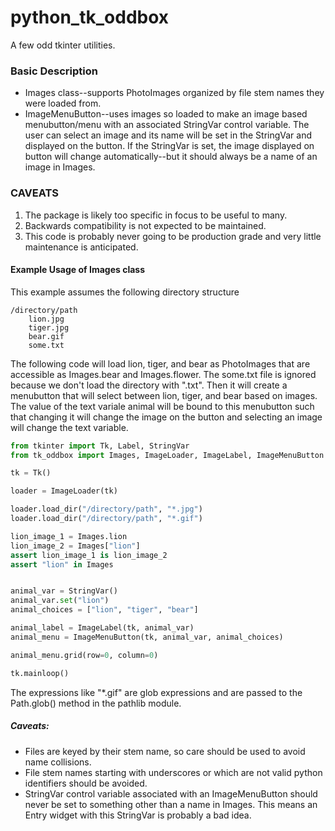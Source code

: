 # python_tk_oddbox
A few odd tkinter utilities.

### Basic Description
* Images class--supports PhotoImages organized by file stem names they were loaded from.
* ImageMenuButton--uses images so loaded to make an image based menubutton/menu
with an associated StringVar control variable. The user can select an image and
its name will be set in the StringVar and displayed on the button. If the StringVar
is set, the image displayed on button will change automatically--but it should always
be a name of an image in Images.

### CAVEATS
1) The package is likely too specific in focus to be useful to many.
1) Backwards compatibility is not expected to be maintained.
2) This code is probably never going to be production grade and very little maintenance is anticipated.

#### Example Usage of Images class

This example assumes the following directory structure
```
/directory/path
    lion.jpg
    tiger.jpg
    bear.gif
    some.txt
```
The following code will load lion, tiger, and bear as PhotoImages
that are accessible as Images.bear and Images.flower. The
some.txt file is ignored because we don't load the directory
with ".txt". Then it will create a menubutton that will select
between lion, tiger, and bear based on images. The value of
the text variale animal will be bound to this menubutton such
that changing it will change the image on the button and
selecting an image will change the text variable.
```python
from tkinter import Tk, Label, StringVar
from tk_oddbox import Images, ImageLoader, ImageLabel, ImageMenuButton

tk = Tk()

loader = ImageLoader(tk)

loader.load_dir("/directory/path", "*.jpg")
loader.load_dir("/directory/path", "*.gif")

lion_image_1 = Images.lion
lion_image_2 = Images["lion"]
assert lion_image_1 is lion_image_2
assert "lion" in Images


animal_var = StringVar()
animal_var.set("lion")
animal_choices = ["lion", "tiger", "bear"]

animal_label = ImageLabel(tk, animal_var)
animal_menu = ImageMenuButton(tk, animal_var, animal_choices) 

animal_menu.grid(row=0, column=0)

tk.mainloop()
```
The expressions like "*.gif" are glob expressions and are
passed to the Path.glob() method in the pathlib module.

##### Caveats:
 * Files are keyed by their stem name, so care should be
 used to avoid name collisions.
 * File stem names starting with underscores or which are not
 valid python identifiers should be avoided.
 * StringVar control variable associated with an ImageMenuButton
 should never be set to something other than a name in Images.
 This means an Entry widget with this StringVar is probably a
 bad idea.

